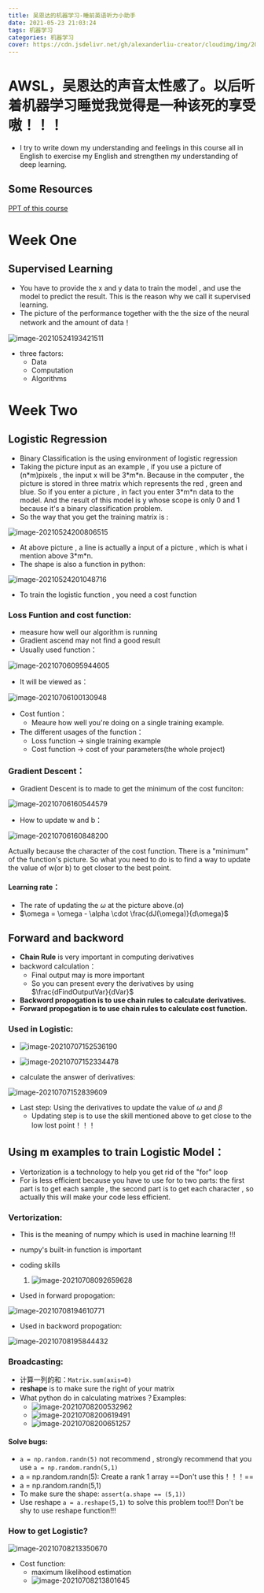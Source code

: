 ```yaml
---
title: 吴恩达的机器学习-睡前英语听力小助手
date: 2021-05-23 21:03:24
tags: 机器学习
categories: 机器学习
cover: https://cdn.jsdelivr.net/gh/alexanderliu-creator/cloudimg/img/20210721212215.png
---
```




# AWSL，吴恩达的声音太性感了。以后听着机器学习睡觉我觉得是一种该死的享受嗷！！！

<!--more-->

- I try to write down my understanding and feelings in this course all in English to exercise my English and strengthen my understanding of deep learning.





## Some Resources

[PPT of this course](https://gitee.com/Mei_HW/deeplearning.ai-andrew-ng)





# Week One



## Supervised Learning

- You have to provide the x and y data to train the model , and use the model to predict the result. This is the reason why we call it supervised learning.
- The picture of the performance together with the the size of the neural network and the amount of data！

![image-20210524193421511](https://cdn.jsdelivr.net/gh/alexanderliu-creator/cloudimg/20210524193421.png)

- three factors:
  - Data
  - Computation
  - Algorithms



# Week Two

## Logistic Regression

- Binary Classification is the using environment of logistic regression
- Taking the picture input as an example , if you use a picture of (n*m)pixels , the input x will be 3\*m\*n. Because in the computer , the picture is stored in three matrix which represents the red , green and blue. So if you enter a picture , in fact you enter 3\*m\*n data to the model. And the result of this model is y whose scope is only 0 and 1 because it's a binary classification problem.
- So the way that you get the training matrix is :

![image-20210524200806515](https://cdn.jsdelivr.net/gh/alexanderliu-creator/cloudimg/20210524200806.png)

- At above picture , a line is actually a input of a picture , which is what i mention above 3\*m\*n. 
- The shape is also a function in python:

![image-20210524201048716](https://cdn.jsdelivr.net/gh/alexanderliu-creator/cloudimg/20210524201048.png)

- To train the logistic function , you need a cost function

### Loss Funtion and cost function:

- measure how well our algorithm is running
- Gradient ascend may not find a good result
- Usually used function：

![image-20210706095944605](https://cdn.jsdelivr.net/gh/alexanderliu-creator/cloudimg/img/20210706095951.png)

- It will be viewed as：

![image-20210706100130948](https://cdn.jsdelivr.net/gh/alexanderliu-creator/cloudimg/img/20210706100131.png)

- Cost funtion：
  - Meaure how well you're doing on a single training example.
- The different usages of the function：
  - Loss function -> single training example
  - Cost function -> cost of your parameters(the whole project)



### Gradient Descent：

- Gradient Descent is to made to get the minimum of the cost funciton:

![image-20210706160544579](https://cdn.jsdelivr.net/gh/alexanderliu-creator/cloudimg/img/20210706160544.png)

- How to update w and b：

![image-20210706160848200](https://cdn.jsdelivr.net/gh/alexanderliu-creator/cloudimg/img/20210706160848.png)

Actually because the character of the cost function. There is a "minimum" of the function's picture. So what you need to do is to find a way to update the value of w(or b) to get closer to the best point.





#### Learning rate：

- The rate of updating the $\omega$ at the picture above.($\alpha$)
- $\omega = \omega - \alpha \cdot \frac{dJ(\omega)}{d\omega}$





## Forward and backword

- **Chain Rule** is very important in computing derivatives
- backword calculation：
  - Final output may is more important
  - So you can present every the derivatives by using $\frac{dFindOutputVar}{dVar}$
- **Backword propogation is to use chain rules to calculate derivatives.**
- **Forward propogation is to use chain rules to calculate cost function.**



### Used in Logistic:

- ![image-20210707152536190](https://cdn.jsdelivr.net/gh/alexanderliu-creator/cloudimg/img/20210707152536.png)

- ![image-20210707152334478](https://cdn.jsdelivr.net/gh/alexanderliu-creator/cloudimg/img/20210707152341.png)
-  calculate the answer of derivatives:

![image-20210707152839609](https://cdn.jsdelivr.net/gh/alexanderliu-creator/cloudimg/img/20210707152839.png)

- Last step: Using the derivatives to update the value of $\omega$ and $\beta$
  - Updating step is to use the skill mentioned above to get close to the low lost point！！！



## Using m examples to train Logistic Model：

- Vertorization is a technology to help you get rid of the "for" loop
- For is less efficient because you have to use for to two parts: the first part is to get each sample , the second part is to get each character , so actually this will make your code less efficient.



### Vertorization:

- This is the meaning of numpy which is used in machine learning !!!
- numpy's built-in function is important
- coding skills
  1. ![image-20210708092659628](https://cdn.jsdelivr.net/gh/alexanderliu-creator/cloudimg/img/20210708092659.png)





- Used in forward propogation:

![image-20210708194610771](https://cdn.jsdelivr.net/gh/alexanderliu-creator/cloudimg/img/20210708194611.png)

- Used in backword propogation:

![image-20210708195844432](https://cdn.jsdelivr.net/gh/alexanderliu-creator/cloudimg/img/20210708195844.png)



### Broadcasting:

- 计算一列的和：`Matrix.sum(axis=0)`
- **reshape** is to make sure the right of your matrix
- What python do in calculating matrixes？Examples:
  - ![image-20210708200532962](https://cdn.jsdelivr.net/gh/alexanderliu-creator/cloudimg/img/20210708200533.png)
  - ![image-20210708200619491](https://cdn.jsdelivr.net/gh/alexanderliu-creator/cloudimg/img/20210708200619.png)
  - ![image-20210708200651257](https://cdn.jsdelivr.net/gh/alexanderliu-creator/cloudimg/img/20210708200651.png)



#### Solve bugs:

- `a = np.random.randn(5)` not recommend , strongly recommend that you use `a = np.random.randn(5,1)`
- a = np.random.randn(5): Create a rank 1 array ==Don't use this！！！==
- a = np.random.randn(5,1)
- To make sure the shape: `assert(a.shape == (5,1))`
- Use reshape `a = a.reshape(5,1)` to solve this problem too!!! Don't be shy to use reshape function!!!



### How to get Logistic?

![image-20210708213350670](https://cdn.jsdelivr.net/gh/alexanderliu-creator/cloudimg/img/20210708213350.png)

- Cost function:
  - maximum likelihood estimation
  - ![image-20210708213801645](https://cdn.jsdelivr.net/gh/alexanderliu-creator/cloudimg/img/20210708213801.png)

